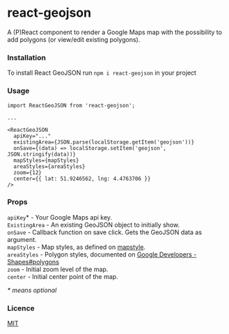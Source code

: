 # react-geojson

A (P)React component to render a Google Maps map with the possibility to add polygons (or view/edit existing polygons).

### Installation

To install React GeoJSON run `npm i react-geojson` in your project

### Usage

```
import ReactGeoJSON from 'react-geojson';

...

<ReactGeoJSON
  apiKey="..."
  existingArea={JSON.parse(localStorage.getItem('geojson'))}
  onSave={(data) => localStorage.setItem('geojson', JSON.stringify(data))}
  mapStyles={mapStyles}
  areaStyles={areaStyles}
  zoom={12}
  center={{ lat: 51.9246562, lng: 4.4763706 }}
/>
```

### Props

`apiKey`\* - Your Google Maps api key.\
`ExistingArea` - An existing GeoJSON object to initially show.\
`onSave` - Callback function on save click. Gets the GeoJSON data as argument.\
`mapStyles` - Map styles, as defined on [mapstyle](https://mapstyle.withgoogle.com/).\
`areaStyles` - Polygon styles, documented on [Google Developers - Shapes#polygons](https://developers.google.com/maps/documentation/javascript/shapes#polygons)\
`zoom` - Initial zoom level of the map.\
`center` - Initial center point of the map.

_\* means optional_

### Licence

[MIT](https://oss.ninja/mit/mjanssen/)
